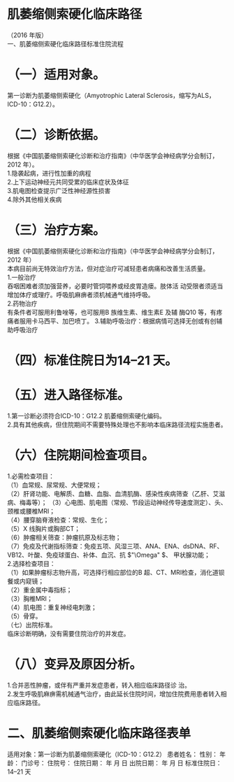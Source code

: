 # 肌萎缩侧索硬化临床路径  
（2016 年版）  
一、肌萎缩侧索硬化临床路径标准住院流程  
# （一）适用对象。  
第一诊断为肌萎缩侧索硬化（Amyotrophic Lateral Sclerosis，缩写为ALS，ICD-10：G12.2）。  
# （二）诊断依据。  
根据《中国肌萎缩侧索硬化诊断和治疗指南》（中华医学会神经病学分会制订，2012 年）。  
1.隐袭起病，进行性加重的病程  
2.上下运动神经元共同受累的临床症状及体征  
3.肌电图检查提示广泛性神经源性损害  
4.除外其他相关疾病  
# （三）治疗方案。  
根据《中国肌萎缩侧索硬化诊断和治疗指南》（中华医学会神经病学分会制订，2012 年）  
本病目前尚无特效治疗方法，但对症治疗可减轻患者病痛和改善生活质量。  
1.一般治疗  
吞咽困难者须加强营养，必要时管饲喂养或经皮胃造瘘。肢体活 动受限者须适当增加体疗或理疗。呼吸肌麻痹者须机械通气维持呼吸。  
2.药物治疗  
有条件者可服用利鲁唑等，也可服用B 族维生素、维生素E 及辅 酶Q10 等，有疼痛者服用卡马西平、加巴喷丁。   3.辅助呼吸治疗：根据病情可选择无创或有创辅助呼吸治疗  
# （四）标准住院日为14–21 天。  
# （五）进入路径标准。  
1.第一诊断必须符合ICD-10：G12.2 肌萎缩侧索硬化编码。  
2.具有其他疾病，但住院期间不需要特殊处理也不影响本临床路径流程实施患者。  
# （六）住院期间检查项目。  
1.必需检查项目：  
（1）血常规、尿常规、大便常规；  
（2）肝肾功能、电解质、血糖、血脂、血清肌酶、感染性疾病筛查（乙肝、艾滋病、梅毒等）； （3）心电图、肌电图（常规、节段运动神经传导速度测定）、头、颈椎或腰椎MRI；  
（4）腰穿脑脊液检查：常规、生化；  
（5）X 线胸片或胸部CT；  
（6）肿瘤相关筛查：肿瘤抗原及标志物；  
（7）免疫及代谢指标筛查：免疫五项、风湿三项、ANA、ENA、dsDNA、RF、VB12、叶酸、免疫球蛋白、补体、血沉、抗 $"\Omega" $、 甲状腺功能；  
2.选择检查项目：  
（1）如果肿瘤标志物升高，可选择行相应部位的B 超、CT、MRI检查，消化道钡餐或内窥镜；  
（2）重金属中毒指标；  
（3）胸椎MRI；  
（4）肌电图：重复神经电刺激；  
（5）骨穿。  
（七）出院标准。  
临床诊断明确，没有需要住院治疗的并发症。  
# （八）变异及原因分析。  
1.合并恶性肿瘤，或伴有严重并发症患者，转入相应临床路径诊 治。  
2.发生呼吸肌麻痹需机械通气治疗，由此延长住院时间，增加住院费用患者转入相应临床路径。  
# 二、肌萎缩侧索硬化临床路径表单  
适用对象：第一诊断为肌萎缩侧索硬化（ICD-10：G12.2） 患者姓名：          性别：     年龄：     门诊号：        住院号：           住院日期：   年   月   日   出院日期：    年    月    日   标准住院日：14–21 天  
